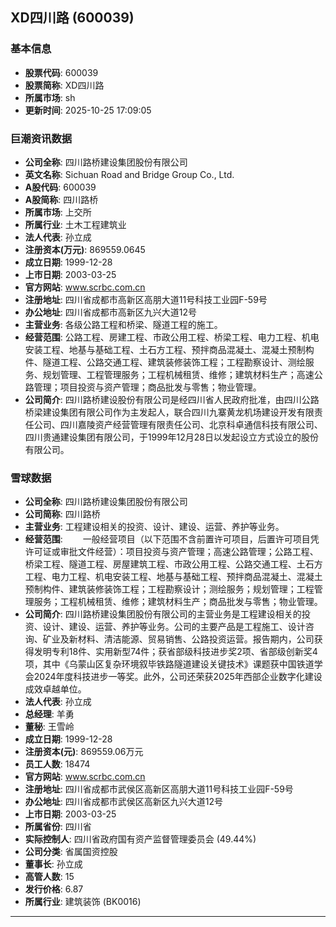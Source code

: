 ## XD四川路 (600039)

### 基本信息

- **股票代码**: 600039
- **股票简称**: XD四川路
- **所属市场**: sh
- **更新时间**: 2025-10-25 17:09:05

### 巨潮资讯数据

- **公司全称**: 四川路桥建设集团股份有限公司
- **英文名称**: Sichuan Road and Bridge Group Co., Ltd.
- **A股代码**: 600039
- **A股简称**: 四川路桥
- **所属市场**: 上交所
- **所属行业**: 土木工程建筑业
- **法人代表**: 孙立成
- **注册资本(万元)**: 869559.0645
- **成立日期**: 1999-12-28
- **上市日期**: 2003-03-25
- **官方网站**: www.scrbc.com.cn
- **注册地址**: 四川省成都市高新区高朋大道11号科技工业园F-59号
- **办公地址**: 四川省成都市高新区九兴大道12号
- **主营业务**: 各级公路工程和桥梁、隧道工程的施工。
- **经营范围**: 公路工程、房建工程、市政公用工程、桥梁工程、电力工程、机电安装工程、地基与基础工程、土石方工程、预拌商品混凝土、混凝土预制构件、隧道工程、公路交通工程、建筑装修装饰工程；工程勘察设计、测绘服务、规划管理、工程管理服务；工程机械租赁、维修；建筑材料生产；高速公路管理；项目投资与资产管理；商品批发与零售；物业管理。
- **公司简介**: 四川路桥建设股份有限公司是经四川省人民政府批准，由四川公路桥梁建设集团有限公司作为主发起人，联合四川九寨黄龙机场建设开发有限责任公司、四川嘉陵资产经营管理有限责任公司、北京科卓通信科技有限公司、四川贵通建设集团有限公司，于1999年12月28日以发起设立方式设立的股份有限公司。

### 雪球数据

- **公司全称**: 四川路桥建设集团股份有限公司
- **公司简称**: 四川路桥
- **主营业务**: 工程建设相关的投资、设计、建设、运营、养护等业务。
- **经营范围**: 　　一般经营项目（以下范围不含前置许可项目，后置许可项目凭许可证或审批文件经营）：项目投资与资产管理；高速公路管理；公路工程、桥梁工程、隧道工程、房屋建筑工程、市政公用工程、公路交通工程、土石方工程、电力工程、机电安装工程、地基与基础工程、预拌商品混凝土、混凝土预制构件、建筑装修装饰工程；工程勘察设计；测绘服务；规划管理；工程管理服务；工程机械租赁、维修；建筑材料生产；商品批发与零售；物业管理。
- **公司简介**: 四川路桥建设集团股份有限公司的主营业务是工程建设相关的投资、设计、建设、运营、养护等业务。公司的主要产品是工程施工、设计咨询、矿业及新材料、清洁能源、贸易销售、公路投资运营。报告期内，公司获得发明专利18件、实用新型74件；获省部级科技进步奖2项、省部级创新奖4项，其中《乌蒙山区复杂环境叙毕铁路隧道建设关键技术》课题获中国铁道学会2024年度科技进步一等奖。此外，公司还荣获2025年西部企业数字化建设成效卓越单位。
- **法人代表**: 孙立成
- **总经理**: 羊勇
- **董秘**: 王雪岭
- **成立日期**: 1999-12-28
- **注册资本(元)**: 869559.06万元
- **员工人数**: 18474
- **官方网站**: www.scrbc.com.cn
- **注册地址**: 四川省成都市武侯区高新区高朋大道11号科技工业园F-59号
- **办公地址**: 四川省成都市武侯区高新区九兴大道12号
- **上市日期**: 2003-03-25
- **所属省份**: 四川省
- **实际控制人**: 四川省政府国有资产监督管理委员会 (49.44%)
- **公司分类**: 省属国资控股
- **董事长**: 孙立成
- **高管人数**: 15
- **发行价格**: 6.87
- **所属行业**: 建筑装饰 (BK0016)

---